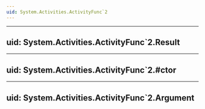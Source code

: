 ```yaml
---
uid: System.Activities.ActivityFunc`2
---
```


---
uid: System.Activities.ActivityFunc`2.Result
---

---
uid: System.Activities.ActivityFunc`2.#ctor
---

---
uid: System.Activities.ActivityFunc`2.Argument
---
